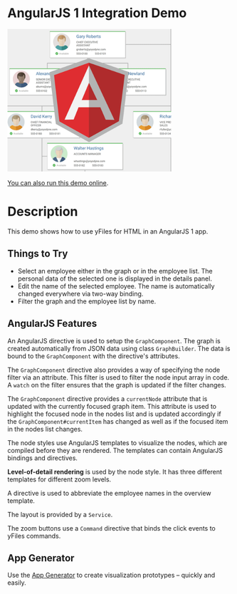 # AngularJS 1 Integration Demo

<img src="../../resources/image/angularjs1.png" alt="demo-thumbnail" height="320"/>

[You can also run this demo online](https://live.yworks.com/demos/toolkit/angular1/index.html).

# Description

This demo shows how to use yFiles for HTML in an AngularJS 1 app.

## Things to Try

- Select an employee either in the graph or in the employee list. The personal data of the selected one is displayed in the details panel.
- Edit the name of the selected employee. The name is automatically changed everywhere via two-way binding.
- Filter the graph and the employee list by name.

## AngularJS Features

An AngularJS directive is used to setup the `GraphComponent`. The graph is created automatically from JSON data using class `GraphBuilder`. The data is bound to the `GraphComponent` with the directive's attributes.

The `GraphComponent` directive also provides a way of specifying the node filter via an attribute. This filter is used to filter the node input array in code. A `watch` on the filter ensures that the graph is updated if the filter changes.

The `GraphComponent` directive provides a `currentNode` attribute that is updated with the currently focused graph item. This attribute is used to highlight the focused node in the nodes list and is updated accordingly if the `GraphComponent#currentItem` has changed as well as if the focused item in the nodes list changes.

The node styles use AngularJS templates to visualize the nodes, which are compiled before they are rendered. The templates can contain AngularJS bindings and directives.

**Level-of-detail rendering** is used by the node style. It has three different templates for different zoom levels.

A directive is used to abbreviate the employee names in the overview template.

The layout is provided by a `Service`.

The zoom buttons use a `Command` directive that binds the click events to yFiles commands.

## App Generator

Use the [App Generator](https://www.yworks.com/products/app-generator) to create visualization prototypes – quickly and easily.

